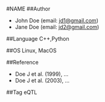 #NAME
##Author
* John Doe (email: jd1@gmail.com)
* Jane Doe (email: jd2@gmail.com)

##Language
C++,Python

##OS
Linux, MacOS

##Reference
* Doe J et al. (1999), ...
* Doe J et al. (2003), ...

##Tag
eQTL

